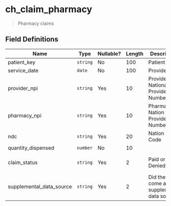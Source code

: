 # ch_claim_pharmacy

> Pharmacy claims
> 

## Field Definitions

| Name | Type | Nullable? | Length | Description | Values |
| --- | --- | --- | --- | --- | --- |
| patient_key | `string` | No | 100 | Patient key. |  |
| service_date | `date` | No | 100 | Provider key. | `YYYYMMDD` |
| provider_npi | `string` | Yes | 10 | Provider National Provider Number |  |
| pharmacy_npi | `string` | Yes | 10 | Pharmacy Nation Provider Number |  |
| ndc | `string` | Yes | 20 | Nation Drug Code |  |
| quantity_dispensed | `number` | No | 10 |  |  |
| claim_status | `string` | Yes | 2 | Paid or Denied | `1` - Paid, `2` - Denied |
| supplemental_data_source | `string` | Yes | 2 | Did the claim come a supplemental data source? |  |